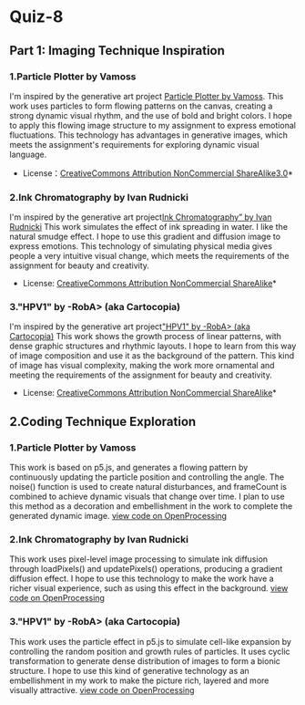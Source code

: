 # Quiz-8
## Part 1: Imaging Technique Inspiration

### 1.Particle Plotter by Vamoss
I'm inspired by the generative art project [Particle Plotter by Vamoss](https://openprocessing.org/sketch/751983).
This work uses particles to form flowing patterns on the canvas, creating a strong dynamic visual rhythm, and the use of bold and bright colors. I hope to apply this flowing image structure to my assignment to express emotional fluctuations. This technology has advantages in generative images, which meets the assignment's requirements for exploring dynamic visual language.
* License：[CreativeCommons Attribution NonCommercial ShareAlike3.0](https://creativecommons.org/licenses/by-nc-sa/3.0/)*

### 2.Ink Chromatography by Ivan Rudnicki
I'm inspired by the generative art project[Ink Chromatography” by Ivan Rudnicki](https://openprocessing.org/sketch/2613929)
This work simulates the effect of ink spreading in water. I like the natural smudge effect. I hope to use this gradient and diffusion image to express emotions. This technology of simulating physical media gives people a very intuitive visual change, which meets the requirements of the assignment for beauty and creativity.
* License: [CreativeCommons Attribution NonCommercial ShareAlike](https://creativecommons.org/licenses/by-nc-sa/3.0)*

### 3."HPV1" by -RobA> (aka Cartocopia)
I'm inspired by the generative art project["HPV1" by -RobA> (aka Cartocopia)](https://openprocessing.org/sketch/2563161)
This work shows the growth process of linear patterns, with dense graphic structures and rhythmic layouts. I hope to learn from this way of image composition and use it as the background of the pattern. This kind of image has visual complexity, making the work more ornamental and meeting the requirements of the assignment for beauty and creativity.
* License: [CreativeCommons Attribution NonCommercial ShareAlike](https://creativecommons.org/licenses/by-nc-sa/3.0)*

## 2.Coding Technique Exploration

### 1.Particle Plotter by Vamoss
This work is based on p5.js, and generates a flowing pattern by continuously updating the particle position and controlling the angle. The noise() function is used to create natural disturbances, and frameCount is combined to achieve dynamic visuals that change over time. I plan to use this method as a decoration and embellishment in the work to complete the generated dynamic image.
[view code on OpenProcessing](https://openprocessing.org/sketch/751983)

### 2.Ink Chromatography by Ivan Rudnicki
This work uses pixel-level image processing to simulate ink diffusion through loadPixels() and updatePixels() operations, producing a gradient diffusion effect. I hope to use this technology to make the work have a richer visual experience, such as using this effect in the background.
[view code on OpenProcessing](https://openprocessing.org/sketch/2613929)

### 3."HPV1" by -RobA> (aka Cartocopia)
This work uses the particle effect in p5.js to simulate cell-like expansion by controlling the random position and growth rules of particles. It uses cyclic transformation to generate dense distribution of images to form a bionic structure. I hope to use this kind of generative technology as an embellishment in my work to make the picture rich, layered and more visually attractive.
[view code on OpenProcessing](https://openprocessing.org/sketch/2563161)


